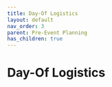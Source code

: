 ```yaml
---
title: Day-Of Logistics
layout: default
nav_order: 3
parent: Pre-Event Planning
has_children: true
---
```


# Day-Of Logistics 